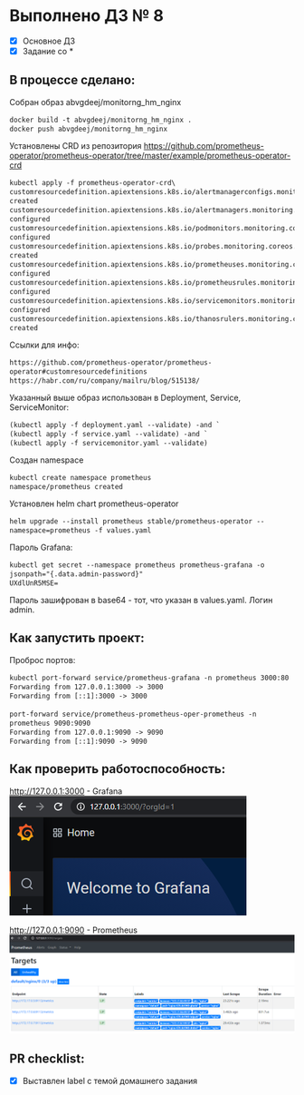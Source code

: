 # Выполнено ДЗ № 8

 - [x] Основное ДЗ
 - [x] Задание со *

## В процессе сделано:
Собран образ abvgdeej/monitorng_hm_nginx 
    
    docker build -t abvgdeej/monitorng_hm_nginx .
    docker push abvgdeej/monitorng_hm_nginx
    
Установлены CRD из репозитория https://github.com/prometheus-operator/prometheus-operator/tree/master/example/prometheus-operator-crd

    kubectl apply -f prometheus-operator-crd\
    customresourcedefinition.apiextensions.k8s.io/alertmanagerconfigs.monitoring.coreos.com created
    customresourcedefinition.apiextensions.k8s.io/alertmanagers.monitoring.coreos.com configured
    customresourcedefinition.apiextensions.k8s.io/podmonitors.monitoring.coreos.com configured
    customresourcedefinition.apiextensions.k8s.io/probes.monitoring.coreos.com created
    customresourcedefinition.apiextensions.k8s.io/prometheuses.monitoring.coreos.com configured
    customresourcedefinition.apiextensions.k8s.io/prometheusrules.monitoring.coreos.com configured
    customresourcedefinition.apiextensions.k8s.io/servicemonitors.monitoring.coreos.com configured
    customresourcedefinition.apiextensions.k8s.io/thanosrulers.monitoring.coreos.com created

Ссылки для инфо: 

    https://github.com/prometheus-operator/prometheus-operator#customresourcedefinitions
    https://habr.com/ru/company/mailru/blog/515138/

Указанный выше образ использован в Deployment, Service, ServiceMonitor:

    (kubectl apply -f deployment.yaml --validate) -and `
    (kubectl apply -f service.yaml --validate) -and `
    (kubectl apply -f servicemonitor.yaml --validate)

Создан namespace

    kubectl create namespace prometheus
    namespace/prometheus created

Установлен helm chart prometheus-operator

    helm upgrade --install prometheus stable/prometheus-operator --namespace=prometheus -f values.yaml
    
Пароль Grafana:

    kubectl get secret --namespace prometheus prometheus-grafana -o jsonpath="{.data.admin-password}"
    UXdlUnR5MSE= 

Пароль зашифрован в base64 - тот, что указан в values.yaml. Логин admin.

## Как запустить проект:
Проброс портов:
    
    kubectl port-forward service/prometheus-grafana -n prometheus 3000:80
    Forwarding from 127.0.0.1:3000 -> 3000
    Forwarding from [::1]:3000 -> 3000
    
    port-forward service/prometheus-prometheus-oper-prometheus -n prometheus 9090:9090
    Forwarding from 127.0.0.1:9090 -> 9090
    Forwarding from [::1]:9090 -> 9090

## Как проверить работоспособность:

http://127.0.0.1:3000 - Grafana
![alt text](grafana.png)

http://127.0.0.1:9090 - Prometheus
![alt text](prometheus.png)

## PR checklist:
 - [x] Выставлен label с темой домашнего задания
